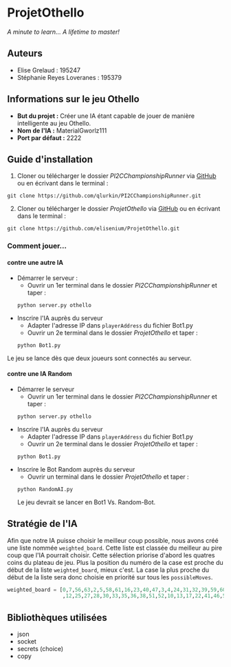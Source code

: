 # ProjetOthello

_A minute to learn… A lifetime to master!_

## Auteurs

- Elise Grelaud : 195247
- Stéphanie Reyes Loveranes : 195379

## Informations sur le jeu Othello

- __But du projet :__ Créer une IA étant capable de jouer de manière intelligente au jeu Othello.
- __Nom de l'IA :__ MaterialGworlz111
- __Port par défaut :__ 2222

## Guide d'installation

1. Cloner ou télécharger le dossier _PI2CChampionshipRunner_ via [GitHub](https://github.com/qlurkin/PI2CChampionshipRunner.git) ou en écrivant dans le terminal :

```shell
git clone https://github.com/qlurkin/PI2CChampionshipRunner.git
```

2. Cloner ou télécharger le dossier _ProjetOthello_ via [GitHub](https://github.com/elisenium/ProjetOthello.git) ou en écrivant dans le terminal :

```shell
git clone https://github.com/elisenium/ProjetOthello.git
```

### Comment jouer...

#### contre une autre IA

- Démarrer le serveur :
    - Ouvrir un 1er terminal dans le dossier _PI2CChampionshipRunner_ et taper :
    ```shell
    python server.py othello
    ```
- Inscrire l'IA auprès du serveur
    - Adapter l'adresse IP dans `playerAddress` du fichier Bot1.py
    - Ouvrir un 2e terminal dans le dossier _ProjetOthello_ et taper :
    ```shell
    python Bot1.py
    ```
Le jeu se lance dès que deux joueurs sont connectés au serveur.

#### contre une IA Random
- Démarrer le serveur
    - Ouvrir un 1er terminal dans le dossier _PI2CChampionshipRunner_ et taper :
    ```shell
    python server.py othello
    ```
- Inscrire l'IA auprès du serveur
    - Adapter l'adresse IP dans `playerAddress` du fichier Bot1.py
    - Ouvrir un 2e terminal dans le dossier _ProjetOthello_ et taper :
    ```shell
    python Bot1.py
    ```
- Inscrire le Bot Random auprès du serveur
    - Ouvrir un terminal dans le dossier _ProjetOthello_ et taper :
    ```shell
    python RandomAI.py
    ```
    Le jeu devrait se lancer en Bot1 Vs. Random-Bot.

## Stratégie de l'IA

Afin que notre IA puisse choisir le meilleur coup possible, nous avons créé une liste nommée `weighted_board`. Cette liste est classée du meilleur au pire coup que l'IA pourrait choisir. Cette sélection priorise d'abord les quatres coins du plateau de jeu. Plus la position du numéro de la case est proche du début de la liste `weighted_board`, mieux c'est. La case la plus proche du début de la liste sera donc choisie en priorité sur tous les `possibleMoves`.

```python
weighted_board = [0,7,56,63,2,5,58,61,16,23,40,47,3,4,24,31,32,39,59,60,18,21,42,45,19,20,26,29,34,37,43,44,11
                  ,12,25,27,28,30,33,35,36,38,51,52,10,13,17,22,41,46,50,53,1,6,8,15,48,55,57,62,9,14,49,54]
```

## Bibliothèques utilisées
- json
- socket
- secrets (choice)
- copy